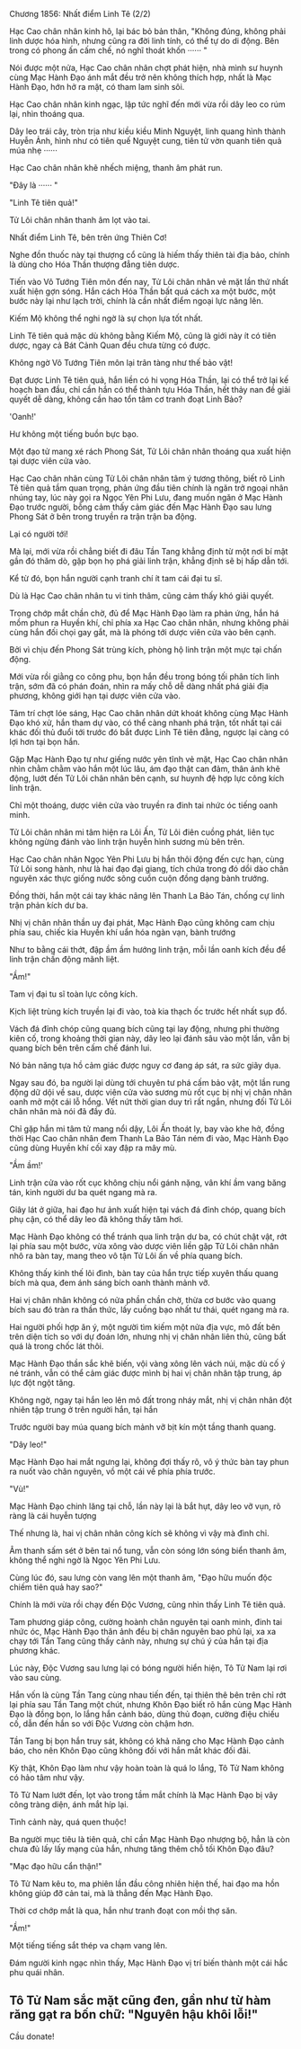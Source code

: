 




Chương 1856: Nhất điểm Linh Tê (2/2)


Hạc Cao chân nhân kinh hô, lại bác bỏ bản thân, "Không đúng, không phải linh dược hóa hình, nhưng cũng ra đời linh tính, có thể tự do di động. Bên trong có phong ấn cấm chế, nó nghĩ thoát khốn ······ "

Nói được một nửa, Hạc Cao chân nhân chợt phát hiện, nhà mình sư huynh cùng Mạc Hành Đạo ánh mắt đều trở nên không thích hợp, nhất là Mạc Hành Đạo, hớn hở ra mặt, có tham lam sinh sôi.

Hạc Cao chân nhân kinh ngạc, lập tức nghĩ đến mới vừa rồi dây leo co rúm lại, nhìn thoáng qua.

Dây leo trái cây, tròn trịa như kiều kiều Minh Nguyệt, linh quang hình thành Huyễn Ảnh, hình như có tiên quế Nguyệt cung, tiên tử vờn quanh tiên quả múa nhẹ ······

Hạc Cao chân nhân khẽ nhếch miệng, thanh âm phát run.

"Đây là ······ "

"Linh Tê tiên quả!"

Tử Lôi chân nhân thanh âm lọt vào tai.

Nhất điểm Linh Tê, bên trên ứng Thiên Cơ!

Nghe đồn thuốc này tại thượng cổ cũng là hiếm thấy thiên tài địa bảo, chính là dùng cho Hóa Thần thượng đẳng tiên dược.

Tiến vào Vô Tướng Tiên môn đến nay, Tử Lôi chân nhân vẻ mặt lần thứ nhất xuất hiện gợn sóng. Hắn cách Hóa Thần bất quá cách xa một bước, một bước này lại như lạch trời, chính là cần nhất điểm ngoại lực nâng lên.

Kiếm Mộ không thể nghi ngờ là sự chọn lựa tốt nhất.

Linh Tê tiên quả mặc dù không bằng Kiếm Mộ, cũng là giới này ít có tiên dược, ngay cả Bát Cảnh Quan đều chưa từng có được.

Không ngờ Vô Tướng Tiên môn lại trân tàng như thế bảo vật!

Đạt được Linh Tê tiên quả, hắn liền có hi vọng Hóa Thần, lại có thể trở lại kế hoạch ban đầu, chỉ cần hắn có thể thành tựu Hóa Thần, hết thảy nan đề giải quyết dễ dàng, không cần hao tổn tâm cơ tranh đoạt Linh Bảo?

'Oanh!'

Hư không một tiếng buồn bực bạo.

Một đạo tử mang xé rách Phong Sát, Tử Lôi chân nhân thoáng qua xuất hiện tại dược viên cửa vào.

Hạc Cao chân nhân cùng Tử Lôi chân nhân tâm ý tương thông, biết rõ Linh Tê tiên quả tầm quan trọng, phản ứng đầu tiên chính là ngăn trở ngoại nhân nhúng tay, lúc này gọi ra Ngọc Yên Phi Lưu, đang muốn ngăn ở Mạc Hành Đạo trước người, bỗng cảm thấy cảm giác đến Mạc Hành Đạo sau lưng Phong Sát ở bên trong truyền ra trận trận ba động.

Lại có người tới!

Mà lại, mới vừa rồi chẳng biết đi đâu Tần Tang khẳng định từ một nơi bí mật gần đó thăm dò, gặp bọn họ phá giải linh trận, khẳng định sẽ bị hấp dẫn tới.

Kể từ đó, bọn hắn người cạnh tranh chí ít tam cái đại tu sĩ.

Dù là Hạc Cao chân nhân tu vi tinh thâm, cũng cảm thấy khó giải quyết.

Trong chớp mắt chần chờ, đủ để Mạc Hành Đạo làm ra phản ứng, hắn há mồm phun ra Huyền khí, chỉ phía xa Hạc Cao chân nhân, nhưng không phải cùng hắn đối chọi gay gắt, mà là phóng tới dược viên cửa vào bên cạnh.

Bởi vì chịu đến Phong Sát trùng kích, phòng hộ linh trận một mực tại chấn động.

Mới vừa rồi giằng co công phu, bọn hắn đều trong bóng tối phân tích linh trận, sớm đã có phán đoán, nhìn ra mấy chỗ dễ dàng nhất phá giải địa phương, không giới hạn tại dược viên cửa vào.

Tâm trí chợt lóe sáng, Hạc Cao chân nhân dứt khoát không cùng Mạc Hành Đạo khó xử, hắn tham dự vào, có thể càng nhanh phá trận, tốt nhất tại cái khác đối thủ đuổi tới trước đó bắt được Linh Tê tiên đằng, ngược lại càng có lợi hơn tại bọn hắn.

Gặp Mạc Hành Đạo tự như giếng nước yên tĩnh vẻ mặt, Hạc Cao chân nhân nhìn chằm chằm vào hắn một lúc lâu, ám đạo thật can đảm, thân ảnh khẽ động, lướt đến Tử Lôi chân nhân bên cạnh, sư huynh đệ hợp lực công kích linh trận.

Chỉ một thoáng, dược viên cửa vào truyền ra đinh tai nhức óc tiếng oanh minh.

Tử Lôi chân nhân mi tâm hiện ra Lôi Ấn, Tử Lôi điên cuồng phát, liên tục không ngừng đánh vào linh trận huyễn hình sương mù bên trên.

Hạc Cao chân nhân Ngọc Yên Phi Lưu bị hắn thôi động đến cực hạn, cùng Tử Lôi song hành, như là hai đạo đại giang, tích chứa trong đó dồi dào chân nguyên xác thực giống nước sông cuồn cuộn đồng dạng bành trướng.

Đồng thời, hắn một cái tay khác nâng lên Thanh La Bảo Tán, chống cự linh trận phản kích dư ba.

Nhị vị chân nhân thần uy đại phát, Mạc Hành Đạo cũng không cam chịu phía sau, chiếc kia Huyền khí uẩn hóa ngàn vạn, bành trướng

Như to bằng cái thớt, đập ầm ầm hướng linh trận, mỗi lần oanh kích đều để linh trận chấn động mãnh liệt.

"Ầm!"

Tam vị đại tu sĩ toàn lực công kích.

Kịch liệt trùng kích truyền lại đi vào, toà kia thạch ốc trước hết nhất sụp đổ.

Vách đá đỉnh chóp cũng quang bích cũng tại lay động, nhưng phi thường kiên cố, trong khoảng thời gian này, dây leo lại đánh sâu vào một lần, vẫn bị quang bích bên trên cấm chế đánh lui.

Nó bản năng tựa hồ cảm giác được nguy cơ đang áp sát, ra sức giãy dụa.

Ngay sau đó, ba người lại dùng tới chuyên tư phá cấm bảo vật, một lần rung động dữ dội về sau, dược viên cửa vào sương mù rốt cục bị nhị vị chân nhân oanh mở một cái lỗ hổng. Vết nứt thời gian duy trì rất ngắn, nhưng đối Tử Lôi chân nhân mà nói đã đầy đủ.

Chỉ gặp hắn mi tâm tử mang nổi dậy, Lôi Ấn thoát ly, bay vào khe hở, đồng thời Hạc Cao chân nhân đem Thanh La Bảo Tán ném đi vào, Mạc Hành Đạo cũng dùng Huyền khí cối xay đập ra mây mù.

"Ầm ầm!'

Linh trận cửa vào rốt cục không chịu nổi gánh nặng, vân khí ầm vang băng tán, kinh người dư ba quét ngang mà ra.

Giây lát ở giữa, hai đạo hư ảnh xuất hiện tại vách đá đỉnh chóp, quang bích phụ cận, có thể dây leo đã không thấy tăm hơi.

Mạc Hành Đạo không có thể tránh qua linh trận dư ba, có chút chật vật, rớt lại phía sau một bước, vừa xông vào dược viên liền gặp Tử Lôi chân nhân nhô ra bàn tay, mang theo vô tận Tử Lôi ấn về phía quang bích.

Không thấy kinh thế lôi đình, bàn tay của hắn trực tiếp xuyên thấu quang bích mà qua, đem ánh sáng bích oanh thành mảnh vỡ.

Hai vị chân nhân không có nửa phần chần chờ, thừa cơ bước vào quang bích sau đó tràn ra thần thức, lấy cuồng bạo nhất tư thái, quét ngang mà ra.

Hai người phối hợp ăn ý, một người tìm kiếm một nửa địa vực, mô đất bên trên diện tích so với dự đoán lớn, nhưng nhị vị chân nhân liên thủ, cũng bất quá là trong chốc lát thôi.

Mạc Hành Đạo thần sắc khẽ biến, vội vàng xông lên vách núi, mặc dù cố ý né tránh, vẫn có thể cảm giác được mình bị hai vị chân nhân tập trung, áp lực đột ngột tăng.

Không ngờ, ngay tại hắn leo lên mô đất trong nháy mắt, nhị vị chân nhân đột nhiên tập trung ở trên người hắn, tại hắn

Trước người bay múa quang bích mảnh vỡ bịt kín một tầng thanh quang.

"Dây leo!"

Mạc Hành Đạo hai mắt ngưng lại, không đợi thấy rõ, vô ý thức bàn tay phun ra nuốt vào chân nguyên, vồ một cái về phía phía trước.

"Vù!"

Mạc Hành Đạo chinh lăng tại chỗ, lần này lại là bắt hụt, dây leo vỡ vụn, rõ ràng là cái huyễn tượng

Thế nhưng là, hai vị chân nhân công kích sẽ không vì vậy mà đình chỉ.

Âm thanh sấm sét ở bên tai nổ tung, vẫn còn sóng lớn sóng biển thanh âm, không thể nghi ngờ là Ngọc Yên Phi Lưu.

Cùng lúc đó, sau lưng còn vang lên một thanh âm, "Đạo hữu muốn độc chiếm tiên quả hay sao?"

Chính là mới vừa rồi chạy đến Độc Vương, cũng nhìn thấy Linh Tê tiên quả.

Tam phương giáp công, cường hoành chân nguyên tại oanh minh, đinh tai nhức óc, Mạc Hành Đạo thân ảnh đều bị chân nguyên bao phủ lại, xa xa chạy tới Tần Tang cũng thấy cảnh này, nhưng sự chú ý của hắn tại địa phương khác.

Lúc này, Độc Vương sau lưng lại có bóng người hiển hiện, Tô Tử Nam lại rơi vào sau cùng.

Hắn vốn là cùng Tần Tang cùng nhau tiến đến, tại thiên thê bên trên chỉ rớt lại phía sau Tần Tang một chút, nhưng Khôn Đạo biết rõ hắn cùng Mạc Hành Đạo là đồng bọn, lo lắng hắn cảnh báo, dùng thủ đoạn, cường điệu chiếu cố, dẫn đến hắn so với Độc Vương còn chậm hơn.

Tần Tang bị bọn hắn truy sát, không có khả năng cho Mạc Hành Đạo cảnh báo, cho nên Khôn Đạo cũng không đối với hắn mắt khác đối đãi.

Kỳ thật, Khôn Đạo làm như vậy hoàn toàn là quá lo lắng, Tô Tử Nam không có hảo tâm như vậy.

Tô Tử Nam lướt đến, lọt vào trong tầm mắt chính là Mạc Hành Đạo bị vây công tràng diện, ánh mắt híp lại.

Tình cảnh này, quá quen thuộc!

Ba người mục tiêu là tiên quả, chỉ cần Mạc Hành Đạo nhượng bộ, hẳn là còn chưa đủ lấy lấy mạng của hắn, nhưng tăng thêm chỗ tối Khôn Đạo đâu?

"Mạc đạo hữu cẩn thận!"

Tô Tử Nam kêu to, ma phiên lần đầu công nhiên hiện thế, hai đạo ma hồn không giúp đỡ cản tai, mà là thẳng đến Mạc Hành Đạo.

Thời cơ chớp mắt là qua, hắn như tranh đoạt con mồi thợ săn.

"Ầm!"

Một tiếng tiếng sắt thép va chạm vang lên.

Đám người kinh ngạc nhìn thấy, Mạc Hành Đạo vị trí biến thành một cái hắc phu quái nhân.

Tô Tử Nam sắc mặt cũng đen, gần như từ hàm răng gạt ra bốn chữ: "Nguyên hậu khôi lỗi!"
--

Cầu donate!




